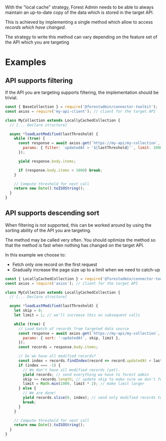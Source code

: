 With the "local cache" strategy, Forest Admin needs to be able to always maintain an up-to-date copy of the data which is stored in the target API.

This is achieved by implementing a single method which allow to access _records which have changed_.

The strategy to write this method can vary depending on the feature set of the API which you are targeting

# Examples

## API supports filtering

If the API you are targeting supports filtering, the implementation should be trivial.

```javascript
const { BaseCollection } = require('@forestadmin/connector-toolkit');
const axios = require('my-api-client'); // client for the target API

class MyCollection extends LocallyCachedCollection {
  // [... Declare structure]

  async *loadLastModified(lastThreshold) {
    while (true) {
      const response = await axios.get(`https://my-api/my-collection`, {
        params: { filter: `updatedAt > '${lastThreshold}'`, limit: 1000 },
      });

      yield response.body.items;

      if (response.body.items < 1000) break;
    }

    // Compute threshold for next call
    return new Date().toISOString();
  }
}
```

## API supports descending sort

When filtering is not supported, this can be worked around by using the sorting ability of the API you are targeting.

The method may be called very often. You should optimize the method so that the method is fast when nothing has changed on the target API.

In this example we choose to:

- Fetch only one record on the first request
- Gradually increase the page size up to a limit when we need to catch-up

```javascript
const { LocallyCachedCollection } = require('@forestadmin/connector-toolkit');
const axios = require('axios'); // client for the target API

class MyCollection extends LocallyCachedCollection {
  // [... Declare structure]

  async *loadLastModified(lastThreshold) {
    let skip = 0;
    let limit = 1; // we'll increase this on subsequent calls

    while (true) {
      // Load batch of records from targeted data source
      const response = await axios.get(`https://my-api/my-collection`, {
        params: { sort: '-updatedAt', skip, limit },
      });
      const records = response.body.items;

      // Do we have all modified records?
      const index = records.findIndex(record => record.updatedAt < lastThreshold);
      if (index === -1) {
        // We don't have all modified records (yet).
        yield records; // send everything we have to forest admin
        skip += records.length; // update skip to make sure we don't fetch the same records in a loop
        limit = Math.min(1000, limit * 2); // make limit larger
      } else {
        // We are done!
        yield records.slice(0, index); // send only modified records to forest admin
        break;
      }
    }

    // Compute threshold for next call
    return new Date().toISOString();
  }
}
```

